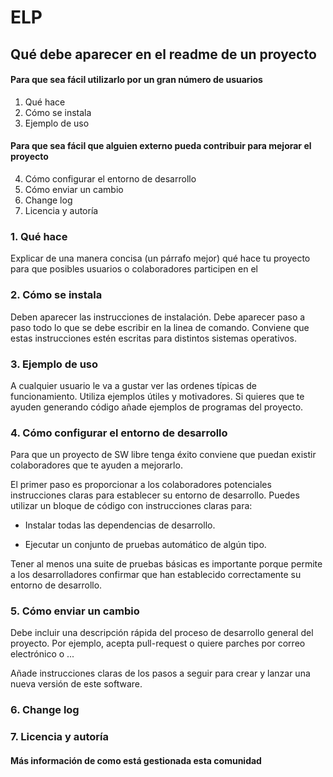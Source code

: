 # ELP

## Qué debe aparecer en el readme de un proyecto

#### Para que sea fácil utilizarlo por un gran número de usuarios
1. Qué hace
2. Cómo se instala
3. Ejemplo de uso
#### Para que sea fácil que alguien externo pueda contribuir para mejorar el proyecto
4. Cómo configurar el entorno de desarrollo
5. Cómo enviar un cambio
6. Change log
7. Licencia y autoría

### 1. Qué hace

Explicar de una manera concisa (un párrafo mejor) qué hace tu proyecto para que posibles usuarios o colaboradores participen en el

### 2. Cómo se instala

Deben aparecer las instrucciones de instalación.
Debe aparecer paso a paso todo lo que se debe escribir en la linea de comando.
Conviene que estas instrucciones estén escritas para distintos sistemas operativos.

### 3. Ejemplo de uso

A cualquier usuario le va a gustar ver las ordenes típicas de funcionamiento.
Utiliza ejemplos útiles y motivadores.
Si quieres que te ayuden generando código añade ejemplos de programas del proyecto.

### 4. Cómo configurar el entorno de desarrollo

Para que un proyecto de SW libre tenga éxito conviene que puedan existir colaboradores que te ayuden a mejorarlo.

El primer paso es proporcionar a los colaboradores potenciales instrucciones claras para establecer su entorno de desarrollo.
Puedes utilizar un bloque de código con instrucciones claras para:

- Instalar todas las dependencias de desarrollo.

- Ejecutar un conjunto de pruebas automático de algún tipo.

Tener al menos una suite de pruebas básicas es importante porque permite a los desarrolladores confirmar que han establecido correctamente su entorno de desarrollo. 

### 5. Cómo enviar un cambio

Debe incluir una descripción rápida del proceso de desarrollo general del proyecto. Por ejemplo, acepta pull-request o quiere parches por correo electrónico o ...

Añade instrucciones claras de los pasos a seguir para crear y lanzar una nueva versión de este software.

### 6. Change log



### 7. Licencia y autoría

#### Más información de como está gestionada esta comunidad



